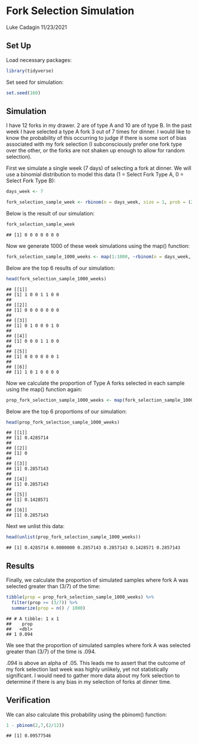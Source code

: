 Fork Selection Simulation
================
Luke Cadagin
11/23/2021

## Set Up

Load necessary packages:

``` r
library(tidyverse)
```

Set seed for simulation:

``` r
set.seed(160)
```

## Simulation

I have 12 forks in my drawer. 2 are of type A and 10 are of type B. In
the past week I have selected a type A fork 3 out of 7 times for dinner.
I would like to know the probability of this occurring to judge if there
is some sort of bias associated with my fork selection (I subconsciously
prefer one fork type over the other, or the forks are not shaken up
enough to allow for random selection).

First we simulate a single week (7 days) of selecting a fork at dinner.
We will use a binomial distribution to model this data (1 = Select Fork
Type A, 0 = Select Fork Type B):

``` r
days_week <- 7

fork_selection_sample_week <- rbinom(n = days_week, size = 1, prob = (2/12))
```

Below is the result of our simulation:

``` r
fork_selection_sample_week
```

    ## [1] 0 0 0 0 0 0 0

Now we generate 1000 of these week simulations using the map() function:

``` r
fork_selection_sample_1000_weeks <- map(1:1000, ~rbinom(n = days_week, size = 1, prob = (2/12)))
```

Below are the top 6 results of our simulation:

``` r
head(fork_selection_sample_1000_weeks)
```

    ## [[1]]
    ## [1] 1 0 0 1 1 0 0
    ## 
    ## [[2]]
    ## [1] 0 0 0 0 0 0 0
    ## 
    ## [[3]]
    ## [1] 0 1 0 0 0 1 0
    ## 
    ## [[4]]
    ## [1] 0 0 0 1 1 0 0
    ## 
    ## [[5]]
    ## [1] 0 0 0 0 0 0 1
    ## 
    ## [[6]]
    ## [1] 1 0 1 0 0 0 0

Now we calculate the proportion of Type A forks selected in each sample
using the map() function again:

``` r
prop_fork_selection_sample_1000_weeks <- map(fork_selection_sample_1000_weeks, ~sum(.) / length(.))
```

Below are the top 6 proportions of our simulation:

``` r
head(prop_fork_selection_sample_1000_weeks)
```

    ## [[1]]
    ## [1] 0.4285714
    ## 
    ## [[2]]
    ## [1] 0
    ## 
    ## [[3]]
    ## [1] 0.2857143
    ## 
    ## [[4]]
    ## [1] 0.2857143
    ## 
    ## [[5]]
    ## [1] 0.1428571
    ## 
    ## [[6]]
    ## [1] 0.2857143

Next we unlist this data:

``` r
head(unlist(prop_fork_selection_sample_1000_weeks))
```

    ## [1] 0.4285714 0.0000000 0.2857143 0.2857143 0.1428571 0.2857143

## Results

Finally, we calculate the proportion of simulated samples where fork A
was selected greater than (3/7) of the time:

``` r
tibble(prop = prop_fork_selection_sample_1000_weeks) %>% 
  filter(prop >= (3/7)) %>% 
  summarize(prop = n() / 1000)
```

    ## # A tibble: 1 x 1
    ##    prop
    ##   <dbl>
    ## 1 0.094

We see that the proportion of simulated samples where fork A was
selected greater than (3/7) of the time is .094.

.094 is above an alpha of .05. This leads me to assert that the outcome
of my fork selection last week was highly unlikely, yet not
statistically significant. I would need to gather more data about my
fork selection to determine if there is any bias in my selection of
forks at dinner time.

## Verification

We can also calculate this probability using the pbinom() function:

``` r
1 - pbinom(2,7,(2/12))
```

    ## [1] 0.09577546
